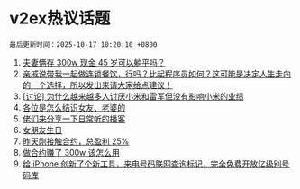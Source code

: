 # v2ex热议话题

`最后更新时间：2025-10-17 10:20:10 +0800`

1. [夫妻俩存 300w 现金 45 岁可以躺平吗？](https://www.v2ex.com/t/1166126)
1. [亲戚说带我一起做连锁餐饮，行吗？比起程序员如何？这可能是决定人生走向的一个选择，所以发出来请大家给点建议！](https://www.v2ex.com/t/1166136)
1. [[讨论] 为什么越来越多人讨厌小米和雷军但没有影响小米的业绩](https://www.v2ex.com/t/1166044)
1. [各位是怎么结识女友、老婆的](https://www.v2ex.com/t/1166124)
1. [佬们来分享一下日常听的播客](https://www.v2ex.com/t/1166095)
1. [女朋友生日](https://www.v2ex.com/t/1166279)
1. [昨天刚接触合约，总盈利 25%](https://www.v2ex.com/t/1166107)
1. [做合约赚了 300w 该怎么用](https://www.v2ex.com/t/1166281)
1. [给 iPhone 创新了个新工具，来电号码联网查询标记，完全免费开放亿级别号码库](https://www.v2ex.com/t/1166284)

